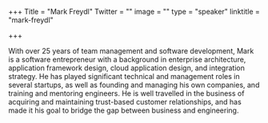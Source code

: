 +++
Title = "Mark Freydl"
Twitter = ""
image = ""
type = "speaker"
linktitle = "mark-freydl"

+++

With over 25 years of team management and software development, Mark is a software entrepreneur with a background in enterprise architecture, application framework design, cloud application design, and integration strategy. He has played significant technical and management roles in several startups, as well as founding and managing his own companies, and training and mentoring engineers. He is well travelled in the business of acquiring and maintaining trust-based customer relationships, and has made it his goal to bridge the gap between business and engineering.
